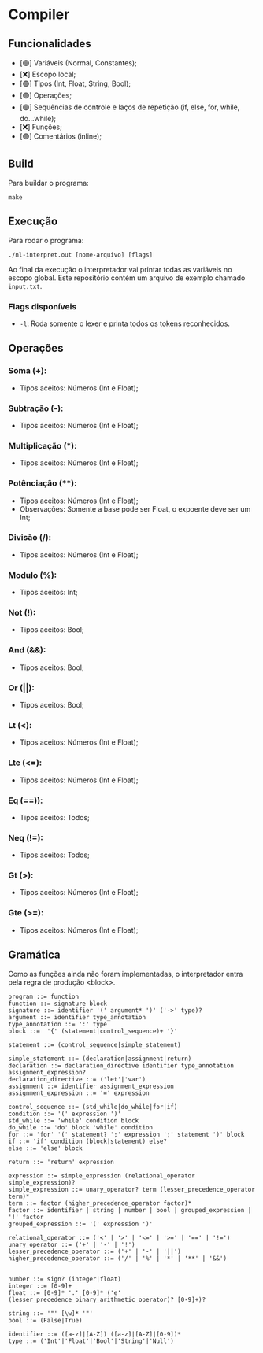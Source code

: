 # Compiler

## Funcionalidades

- [&#128994;] Variáveis (Normal, Constantes);
- [&#10060;] Escopo local;
- [&#128994;] Tipos (Int, Float, String, Bool);
- [&#128994;] Operações;
- [&#128994;] Sequências de controle e laços de repetição (if, else, for, while, do...while);
- [&#10060;] Funções;
- [&#128994;] Comentários (inline);

## Build

Para buildar o programa:
```
make
```

## Execução

Para rodar o programa:
```
./nl-interpret.out [nome-arquivo] [flags]
```

Ao final da execução o interpretador vai printar todas as variáveis no escopo global.
Este repositório contém um arquivo de exemplo chamado `input.txt`.


### Flags disponíveis

- `-l`: Roda somente o lexer e printa todos os tokens reconhecidos.

## Operações

### Soma (+):

- Tipos aceitos: Números (Int e Float);

### Subtração (-):

- Tipos aceitos: Números (Int e Float);

### Multiplicação (\*):

- Tipos aceitos: Números (Int e Float);

### Potênciação (\*\*):

- Tipos aceitos: Números (Int e Float);
- Observações: Somente a base pode ser Float, o expoente deve ser um Int;

### Divisão (/):

- Tipos aceitos: Números (Int e Float);

### Modulo (%):

- Tipos aceitos: Int;

### Not (!):

- Tipos aceitos: Bool;

### And (&&):

- Tipos aceitos: Bool;

### Or (||):

- Tipos aceitos: Bool;

### Lt (<):

- Tipos aceitos: Números (Int e Float);

### Lte (<=):

- Tipos aceitos: Números (Int e Float);

### Eq (==)):

- Tipos aceitos: Todos;

### Neq (!=):

- Tipos aceitos: Todos;

### Gt (>):

- Tipos aceitos: Números (Int e Float);

### Gte (>=):

- Tipos aceitos: Números (Int e Float);

## Gramática

Como as funções ainda não foram implementadas, o interpretador entra pela regra de produção \<block\>.

```
program ::= function
function ::= signature block
signature ::= identifier '(' argument* ')' ('->' type)?
argument ::= identifier type_annotation
type_annotation ::= ':' type
block ::=  '{' (statement|control_sequence)+ '}'

statement ::= (control_sequence|simple_statement)

simple_statement ::= (declaration|assignment|return)
declaration ::= declaration_directive identifier type_annotation assignment_expression? 
declaration_directive ::= ('let'|'var')
assignment ::= identifier assignment_expression
assignment_expression ::= '=' expression

control_sequence ::= (std_while|do_while|for|if)
condition ::= '(' expression ')'
std_while ::= 'while' condition block
do_while ::= 'do' block 'while' condition
for ::= 'for' '(' statement? ';' expression ';' statement ')' block
if ::= 'if' condition (block|statement) else?
else ::= 'else' block

return ::= 'return' expression

expression ::= simple_expression (relational_operator simple_expression)?
simple_expression ::= unary_operator? term (lesser_precedence_operator term)*
term ::= factor (higher_precedence_operator factor)*
factor ::= identifier | string | number | bool | grouped_expression | '!' factor
grouped_expression ::= '(' expression ')'

relational_operator ::= ('<' | '>' | '<=' | '>=' | '==' | '!=') 
unary_operator ::= ('+' | '-' | '!') 
lesser_precedence_operator ::= ('+' | '-' | '||')
higher_precedence_operator ::= ('/' | '%' | '*' | '**' | '&&')


number ::= sign? (integer|float)
integer ::= [0-9]+
float ::= [0-9]* '.' [0-9]* ('e' (lesser_precedence_binary_arithmetic_operator)? [0-9]+)?

string ::= '"' [\w]* '"'
bool ::= (False|True)

identifier ::= ([a-z]|[A-Z]) ([a-z]|[A-Z]|[0-9])*
type ::= ('Int'|'Float'|'Bool'|'String'|'Null')
```
